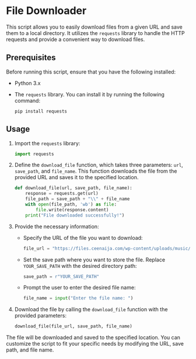 # File Downloader

This script allows you to easily download files from a given URL and save them to a local directory. It utilizes the `requests` library to handle the HTTP requests and provide a convenient way to download files.

## Prerequisites

Before running this script, ensure that you have the following installed:

- Python 3.x
- The `requests` library. You can install it by running the following command:

  ```
  pip install requests
  ```

## Usage

1. Import the `requests` library:

   ```python
   import requests
   ```

2. Define the `download_file` function, which takes three parameters: `url`, `save_path`, and `file_name`. This function downloads the file from the provided URL and saves it to the specified location.

   ```python
   def download_file(url, save_path, file_name):
       response = requests.get(url)
       file_path = save_path + "\\" + file_name
       with open(file_path, 'wb') as file:
           file.write(response.content)
       print("File downloaded successfully!")
   ```

3. Provide the necessary information:

   - Specify the URL of the file you want to download:

     ```python
     file_url = "https://files.ceenaija.com/wp-content/uploads/music/2022/09/Keane_-_Somewhere_Only_We_Know_CeeNaija.com_.mp3"
     ```

   - Set the save path where you want to store the file. Replace `YOUR_SAVE_PATH` with the desired directory path:

     ```python
     save_path = r"YOUR_SAVE_PATH"
     ```

   - Prompt the user to enter the desired file name:

     ```python
     file_name = input("Enter the file name: ")
     ```

4. Download the file by calling the `download_file` function with the provided parameters:

   ```python
   download_file(file_url, save_path, file_name)
   ```

The file will be downloaded and saved to the specified location. You can customize the script to fit your specific needs by modifying the URL, save path, and file name.
